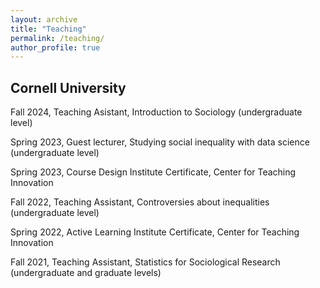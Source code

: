 ```yaml
---
layout: archive
title: "Teaching"
permalink: /teaching/
author_profile: true
---
```


## Cornell University

Fall 2024, Teaching Asistant, Introduction to Sociology (undergraduate level)

Spring 2023, Guest lecturer, Studying social inequality with data science (undergraduate level)

Spring 2023, Course Design Institute Certificate, Center for Teaching Innovation

Fall 2022, Teaching Assistant, Controversies about inequalities (undergraduate level)

Spring 2022, Active Learning Institute Certificate, Center for Teaching Innovation

Fall 2021, Teaching Assistant, Statistics for Sociological Research (undergraduate and graduate levels)
